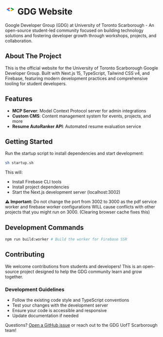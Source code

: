 <h1>
    <picture>
        <img alt="GDG Logo" src="./public/gdg-logo.png" height="34">
    </picture>
    GDG Website
</h1>

Google Developer Group (GDG) at University of Toronto Scarborough - An open-source student-led community focused on building technology solutions and fostering developer growth through workshops, projects, and collaboration.

## About The Project

This is the official website for the University of Toronto Scarborough Google Developer Group. Built with Next.js 15, TypeScript, Tailwind CSS v4, and Firebase, featuring modern development practices and comprehensive tooling for student developers.

## Features

- **MCP Server**: Model Context Protocol server for admin integrations
- **Custom CMS**: Content management system for events, projects, and more
- **Resume AutoRanker API**: Automated resume evaluation service

## Getting Started

Run the startup script to install dependencies and start development:

```bash
sh startup.sh
```

This will:

- Install Firebase CLI tools
- Install project dependencies
- Start the Next.js development server (localhost:3002)

**⚠️ Important:** Do not change the port from 3002 to 3000 as the pdf service worker and firebase worker configurations WILL cause conflicts with other projects that you might run on 3000. (Clearing browser cache fixes this)

## Development Commands

```bash
npm run build:worker # Build the worker for Firebase SSR
```

## Contributing

We welcome contributions from students and developers! This is an open-source project designed to help the GDG community learn and grow together.

### Development Guidelines

- Follow the existing code style and TypeScript conventions
- Test your changes with the development server
- Ensure your code is accessible and responsive
- Update documentation if needed

Questions? [Open a GitHub issue](https://github.com/GDSC-UTSC/gdg-website/issues) or reach out to the GDG UofT Scarborough team!
